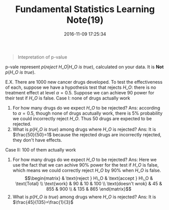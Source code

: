 ﻿---
title: Fundamental Statistics Learning  Note(19)
date: 2016-11-09 17:25:34
tags:
 - Probability
categories: Statistics
---

> Intepretation of p-value

p-vale represent $p(reject\ H\_O|H\_O\ is\ true)$, calculated on your data. It is **Not** $p(H\_O\ is\ true)$.
<!---more--->
E.X. There are 1000 new cancer drugs developed. To test the effectiveness of each, suppose we have a hypothesis test that rejects $H\_O$: there is no treatment effect at level $\alpha=0.5$. Suppose we can achieve $90%$ power for their test if $H\_O$ is false.
Case I: none of drugs actually work
1. For how many drugs do we expect $H\_O$ to be rejected?
Ans: according to $\alpha = 0.5$, though none of drugs acutually work, there is $5\%$ probability we could incorrectly reject $H\_O$. Thus $50$ drugs are expected to be rejected.
2. What is $p(H\_O\ is\ true)$ among drugs where $H\_O$ is rejected?
Ans: It is $\frac{50}{50}=1$ because the rejected drugs are incorrectly rejected, they don't have effects.

Case II: 100 of them actually work
1. For how many drugs do we expect $H\_O$ to be rejected?
Ans: Here we use the fact that we can achive $90\%$ power for the test if $H\_O$ is false, which means we could correctly reject $H\_O$ by $90\%$ when $H\_O$ is false. 
$$\begin{matrix}
  & \text{reject } H\_O & \text{accept } H\_O & \text{Total} \\
\text{work} & 90 & 10 & 100 \\
\text{doesn't wrok} & 45 & 855 & 900 \\
 & 135 & 865
\end{matrix}$$
2. What is $p(H\_O\ is\ true)$ among drugs where $H\_O$ is rejected?
Ans: It is $\frac{45}{135}=\frac{1}{3}$


